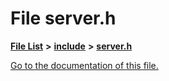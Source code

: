 
# File server.h

[**File List**](files.md) **>** [**include**](dir_d44c64559bbebec7f509842c48db8b23.md) **>** [**server.h**](server_8h.md)

[Go to the documentation of this file.](server_8h.md) 


````cpp
````

